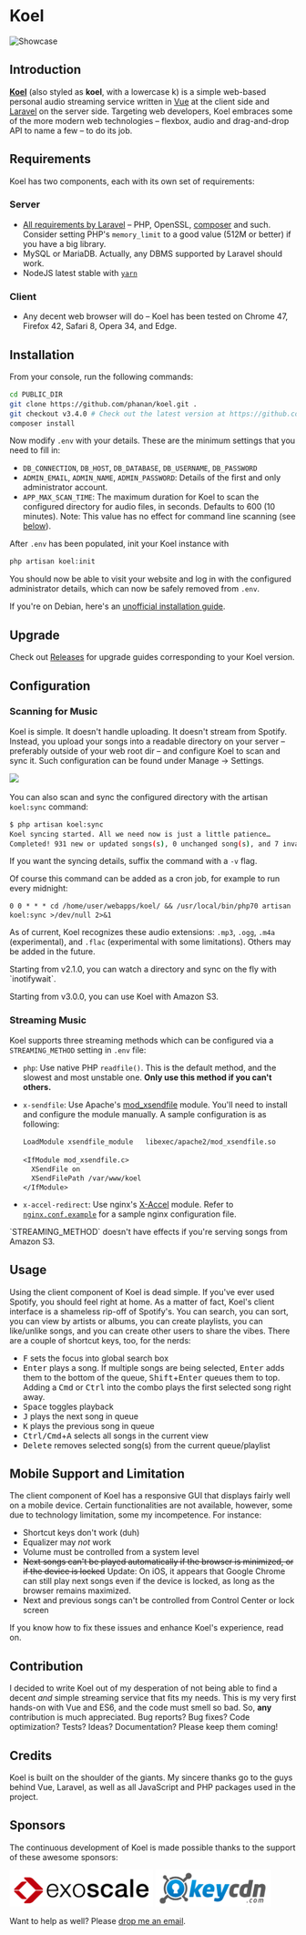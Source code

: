 # Koel

![Showcase](https://koel.phanan.net/dist/img/showcase.png)

## Introduction

[**Koel**](https://koel.phanan.net) (also styled as **koel**, with a lowercase k) is a simple web-based personal audio streaming service written in [Vue](https://vuejs.org/) at the client side and [Laravel](https://laravel.com/) on the server side. Targeting web developers, Koel embraces some of the more modern web technologies – flexbox, audio and drag-and-drop API to name a few – to do its job.

## Requirements

Koel has two components, each with its own set of requirements:

### Server
* [All requirements by Laravel](https://laravel.com/docs/5.4/installation#server-requirements) – PHP, OpenSSL, [composer](https://getcomposer.org/) and such. Consider setting PHP's `memory_limit` to a good value (512M or better) if you have a big library.
* MySQL or MariaDB. Actually, any DBMS supported by Laravel should work.
* NodeJS latest stable with [`yarn`](https://yarnpkg.com)

### Client
* Any decent web browser will do – Koel has been tested on Chrome 47, Firefox 42, Safari 8, Opera 34, and Edge.

## Installation
From your console, run the following commands:

```bash
cd PUBLIC_DIR
git clone https://github.com/phanan/koel.git .
git checkout v3.4.0 # Check out the latest version at https://github.com/phanan/koel/releases
composer install
```

Now modify `.env` with your details. These are the minimum settings that you need to fill in:

* `DB_CONNECTION`, `DB_HOST`, `DB_DATABASE`, `DB_USERNAME`, `DB_PASSWORD`
* `ADMIN_EMAIL`, `ADMIN_NAME`, `ADMIN_PASSWORD`: Details of the first and only administrator account.
* `APP_MAX_SCAN_TIME`: The maximum duration for Koel to scan the configured directory for audio files, in seconds. Defaults to 600 (10 minutes). Note: This value has no effect for command line scanning (see [below](#scanning-for-music)).

After `.env` has been populated, init your Koel instance with

```bash
php artisan koel:init
```

You should now be able to visit your website and log in with the configured administrator details, which can now be safely removed from `.env`.

If you're on Debian, here's an [unofficial installation guide](https://gist.github.com/bplower/613a99156d603abac083).

## Upgrade

Check out [Releases](https://github.com/phanan/koel/releases) for upgrade guides corresponding to your Koel version.

## Configuration

### Scanning for Music
Koel is simple. It doesn't handle uploading. It doesn't stream from Spotify. Instead, you upload your songs into a readable directory on your server – preferably outside of your web root dir – and configure Koel to scan and sync it. Such configuration can be found under Manage -> Settings.

![](https://koel.phanan.net/dist/img/settings.png)

You can also scan and sync the configured directory with the artisan `koel:sync` command:

```bash
$ php artisan koel:sync
Koel syncing started. All we need now is just a little patience…
Completed! 931 new or updated songs(s), 0 unchanged song(s), and 7 invalid file(s).
```

If you want the syncing details, suffix the command with a `-v` flag.

Of course this command can be added as a cron job, for example to run every midnight:
```
0 0 * * * cd /home/user/webapps/koel/ && /usr/local/bin/php70 artisan koel:sync >/dev/null 2>&1
```

As of current, Koel recognizes these audio extensions: `.mp3`, `.ogg`, `.m4a` (experimental), and `.flac` (experimental with some limitations). Others may be added in the future.

<p class="tip">Starting from v2.1.0, you can <a router-link="/watch">watch a directory</a> and sync on the fly with `inotifywait`.</p>

<p class="tip">Starting from v3.0.0, you can <a router-link="/aws-s3">use Koel with Amazon S3</a>.</p>

### Streaming Music

Koel supports three streaming methods which can be configured via a `STREAMING_METHOD` setting in `.env` file:

* `php`: Use native PHP `readfile()`. This is the default method, and the slowest and most unstable one. **Only use this method if you can't others.**
* `x-sendfile`: Use Apache's [mod_xsendfile](https://tn123.org/mod_xsendfile/) module. You'll need to install and configure the module manually. A sample configuration is as following:

    ``` apacheconf
    LoadModule xsendfile_module   libexec/apache2/mod_xsendfile.so

    <IfModule mod_xsendfile.c>
      XSendFile on
      XSendFilePath /var/www/koel
    </IfModule>
    ```

* `x-accel-redirect`: Use nginx's [X-Accel](https://www.nginx.com/resources/wiki/start/topics/examples/x-accel/) module. Refer to [`nginx.conf.example`](https://github.com/phanan/koel/blob/master/nginx.conf.example) for a sample nginx configuration file.

<p class="warning">`STREAMING_METHOD` doesn't have effects if you're serving songs from Amazon S3.</p>

## Usage

Using the client component of Koel is dead simple. If you've ever used Spotify, you should feel right at home. As a matter of fact, Koel's client interface is a shameless rip-off of Spotify's. You can search, you can sort, you can view by artists or albums, you can create playlists, you can like/unlike songs, and you can create other users to share the vibes. There are a couple of shortcut keys, too, for the nerds:

* <kbd>F</kbd> sets the focus into global search box
* <kbd>Enter</kbd> plays a song. If multiple songs are being selected, <kbd>Enter</kbd> adds them to the bottom of the queue, <kbd>Shift</kbd>+<kbd>Enter</kbd> queues them to top. Adding a <kbd>Cmd</kbd> or <kbd>Ctrl</kbd> into the combo plays the first selected song right away.
* <kbd>Space</kbd> toggles playback
* <kbd>J</kbd> plays the next song in queue
* <kbd>K</kbd> plays the previous song in queue
* <kbd>Ctrl/Cmd</kbd>+<kbd>A</kbd> selects all songs in the current view
* <kbd>Delete</kbd> removes selected song(s) from the current queue/playlist

## Mobile Support and Limitation

The client component of Koel has a responsive GUI that displays fairly well on a mobile device. Certain functionalities are not available, however, some due to technology limitation, some my incompetence. For instance:

* Shortcut keys don't work (duh)
* Equalizer may *not* work
* Volume must be controlled from a system level
* ~~Next songs can't be played automatically if the browser is minimized, or if the device is locked~~ Update: On iOS, it appears that Google Chrome can still play next songs even if the device is locked, as long as the browser remains maximized.
* Next and previous songs can't be controlled from Control Center or lock screen

If you know how to fix these issues and enhance Koel's experience, read on.

## Contribution

I decided to write Koel out of my desperation of not being able to find a decent _and_ simple streaming service that fits my needs. This is my very first hands-on with Vue and ES6, and the code must smell so bad. So, **any** contribution is much appreciated. Bug reports? Bug fixes? Code optimization? Tests? Ideas? Documentation? Please keep them coming!

## Credits

Koel is built on the shoulder of the giants. My sincere thanks go to the guys behind Vue, Laravel, as well as all JavaScript and PHP packages used in the project.

## Sponsors

The continuous development of Koel is made possible thanks to the support of these awesome sponsors:

<a href="https://www.exoscale.ch/"><img src="img/exoscale.png" alt="Exoscale" height="64"></a>
<a href="https://www.keycdn.com/?a=11519"><img src="img/keycdn.png" alt="KeyCDN" height="64"></a>

Want to help as well? Please <a href="mailto:me@phanan.net">drop me an email</a>.

